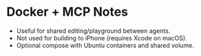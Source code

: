 # Docker + MCP Notes

- Useful for shared editing/playground between agents.
- Not used for building to iPhone (requires Xcode on macOS).
- Optional compose with Ubuntu containers and shared volume.

